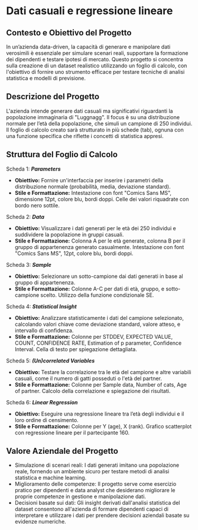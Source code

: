 # Dati casuali e regressione lineare

## Contesto e Obiettivo del Progetto

In un’azienda data-driven, la capacità di generare e manipolare dati verosimili è essenziale per simulare scenari reali, supportare la formazione dei dipendenti e testare ipotesi di mercato. Questo progetto si concentra sulla creazione di un dataset realistico utilizzando un foglio di calcolo, con l'obiettivo di fornire uno strumento efficace per testare tecniche di analisi statistica e modelli di previsione.

## Descrizione del Progetto

L'azienda intende generare dati casuali ma significativi riguardanti la popolazione immaginaria di "Luggnagg". Il focus è su una distribuzione normale per l’età della popolazione, che simuli un campione di 250 individui. Il foglio di calcolo creato sarà strutturato in più schede (tab), ognuna con una funzione specifica che riflette i concetti di statistica appresi.

## Struttura del Foglio di Calcolo

Scheda 1: ***Parameters***
- **Obiettivo:** Fornire un'interfaccia per inserire i parametri della distribuzione normale (probabilità, media, deviazione standard).
- **Stile e Formattazione:** Intestazione con font "Comics Sans MS", dimensione 12pt, colore blu, bordi doppi. Celle dei valori riquadrate con bordo nero sottile.

Scheda 2: ***Data***
- **Obiettivo:** Visualizzare i dati generati per le età dei 250 individui e suddividere la popolazione in gruppi casuali.
- **Stile e Formattazione:** Colonna A per le età generate, colonna B per il gruppo di appartenenza generato casualmente. Intestazione con font "Comics Sans MS", 12pt, colore blu, bordi doppi.

Scheda 3: ***Sample***
- **Obiettivo:** Selezionare un sotto-campione dai dati generati in base al gruppo di appartenenza.
- **Stile e Formattazione:** Colonne A-C per dati di età, gruppo, e sotto-campione scelto. Utilizzo della funzione condizionale SE.

Scheda 4: ***Statistical Insight***
- **Obiettivo:** Analizzare statisticamente i dati del campione selezionato, calcolando valori chiave come deviazione standard, valore atteso, e intervallo di confidenza.
- **Stile e Formattazione:** Colonne per STDDEV, EXPECTED VALUE, COUNT, CONFIDENCE RATE, Estimation of p parameter, Confidence Interval. Cella di testo per spiegazione dettagliata.

Scheda 5: ***(Un)correlated Variables***
- **Obiettivo:** Testare la correlazione tra le età del campione e altre variabili casuali, come il numero di gatti posseduti o l'età del partner.
- **Stile e Formattazione:** Colonne per Sample data, Number of cats, Age of partner. Calcolo della correlazione e spiegazione dei risultati.

Scheda 6: ***Linear Regression***
- **Obiettivo:** Eseguire una regressione lineare tra l’età degli individui e il loro ordine di censimento.
- **Stile e Formattazione:** Colonne per Y (age), X (rank). Grafico scatterplot con regressione lineare per il partecipante 160.

## Valore Aziendale del Progetto

- Simulazione di scenari reali: I dati generati imitano una popolazione reale, fornendo un ambiente sicuro per testare   metodi di analisi statistica e machine learning.
- Miglioramento delle competenze: Il progetto serve come esercizio pratico per dipendenti e data analyst che             desiderano migliorare le proprie competenze in gestione e manipolazione dati.
- Decisioni basate sui dati: Gli insight derivati dall'analisi statistica del dataset consentono all'azienda di          formare dipendenti capaci di interpretare e utilizzare i dati per prendere decisioni aziendali basate su evidenze      numeriche.
